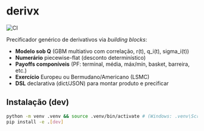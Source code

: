 # derivx
![CI](https://github.com/walterCNeto/precificador/actions/workflows/ci.yml/badge.svg)

Precificador genérico de derivativos via *building blocks*:
- **Modelo sob Q** (GBM multiativo com correlação, r(t), q_i(t), sigma_i(t))
- **Numerário** piecewise-flat (desconto determinístico)
- **Payoffs componíveis** (PF: terminal, média, máx/mín, basket, barreira, etc.)
- **Exercício** Europeu ou Bermudano/Americano (LSMC)
- **DSL** declarativa (dict/JSON) para montar produto e precificar


## Instalação (dev)
```bash
python -m venv .venv && source .venv/bin/activate # (Windows: .venv\Scripts\activate)
pip install -e .[dev]